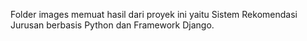 Folder images memuat hasil dari proyek ini yaitu Sistem Rekomendasi Jurusan berbasis Python dan Framework Django.
